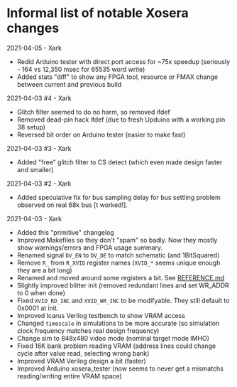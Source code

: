 # Informal list of notable Xosera changes

2021-04-05 - Xark

* Redid Arduino tester with direct port access for ~75x speedup (seriously - 164 vs 12,350 msec for 65535 word write)
* Added stats "diff" to show any FPGA tool, resource or FMAX change between current and previous build

2021-04-03 #4 - Xark

* Glitch filter seemed to do no harm, so removed ifdef
* Removed dead-pin hack ifdef (due to fresh Upduino with a working pin 38 setup)
* Reversed bit order on Arduino tester (easier to make fast)

2021-04-03 #3 - Xark

* Added "free" glitch filter to CS detect (which even made design faster and smaller)

2021-04-03 #2 - Xark

* Added speculative fix for bus sampling delay for bus settling problem observed on real 68k bus [t worked!].

2021-04-03 - Xark

* Added this "primitive" changelog
* Improved Makefiles so they don't "spam" so badly.  Now they mostly show warnings/errors and FPGA usage summary.
* Renamed signal `DV_EN` to `DV_DE` to match schematic (and 1BitSquared)
* Remove `R_` from `R_XVID` register names (`XVID_*` seems unique enough they are a bit long)
* Renamed and moved around some registers a bit.  See [REFERENCE.md](REFERENCE.md)
* Slightly improved blitter init (removed redundant lines and set WR_ADDR to 0 when done)
* Fixed `XVID_RD_INC` and `XVID_WR_INC` to be modifyable.  They still default to 0x0001 at init.
* Improved Icarus Verilog testbench to show VRAM access
* Changed `timescale` in simulations to be more accurate (so simulation clock frequency matches real design frequency)
* Change sim to 848x480 video mode (nominal target mode IMHO)
* Fixed 16K bank problem reading VRAM (address lines could change cycle after value read, selecting wrong bank)
* Improved VRAM Verilog design a bit (faster)
* Improved Arduino xosera_tester (now seems to never get a mismatchs reading/writing entire VRAM space)
